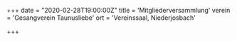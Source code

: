 +++
date = "2020-02-28T19:00:00Z"
title = 'Mitgliederversammlung'
verein = 'Gesangverein Taunusliebe'
ort = 'Vereinssaal, Niederjosbach'

+++

      